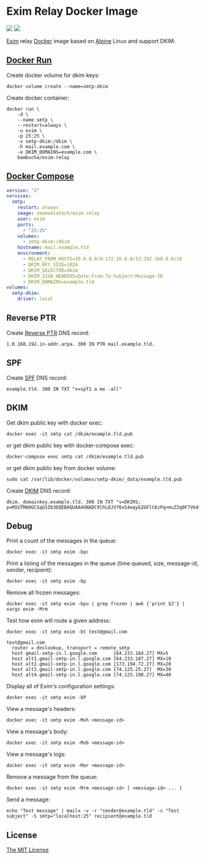 # Exim Relay Docker Image

[![](https://images.microbadger.com/badges/image/neomediatech/exim-relay.svg)](https://microbadger.com/images/neomediatech/exim-relay)
[![](https://images.microbadger.com/badges/license/neomediatech/exim-relay.svg)](https://microbadger.com/images/neomediatech/exim-relay)

[Exim](http://exim.org/) relay [Docker](https://docker.com/) image based on [Alpine](https://alpinelinux.org/) Linux and support DKIM.

## [Docker Run](https://docs.docker.com/engine/reference/run)

Create docker volume for dkim keys:

```shell
docker volume create --name=smtp-dkim
```

Create docker container:

```shell
docker run \
    -d \
    --name smtp \
    --restart=always \
    -u exim \
    -p 25:25 \
    -v smtp-dkim:/dkim \
    -h mail.example.com \
    -e DKIM_DOMAINS=example.com \
    bambucha/exim-relay
```

## [Docker Compose](https://docs.docker.com/compose/compose-file)

```yml
version: "2"
services:
  smtp:
    restart: always
    image: neomediatech/exim-relay
    user: exim
    ports:
      - "25:25"
    volumes:
      - smtp-dkim:/dkim
    hostname: mail.example.tld
    environment:
      - RELAY_FROM_HOSTS=10.0.0.0/8:172.16.0.0/12:192.168.0.0/16
      - DKIM_KEY_SIZE=1024
      - DKIM_SELECTOR=dkim
      - DKIM_SIGN_HEADERS=Date:From:To:Subject:Message-ID
      - DKIM_DOMAINS=example.tld
volumes:
  smtp-dkim:
    driver: local
```

## Reverse PTR

Create [Reverse PTR](https://en.wikipedia.org/wiki/Reverse_DNS_lookup) DNS record:

```
1.0.168.192.in-addr.arpa. 300 IN PTR mail.example.tld.
```

## SPF

Create [SPF](http://openspf.org) DNS record:

```
example.tld. 300 IN TXT "v=spf1 a mx -all"
```

## DKIM

Get dkim public key with docker exec:

```shell
docker exec -it smtp cat /dkim/example.tld.pub
```

or get dkim public key with docker-compose exec:

```shell
docker-compose exec smtp cat /dkim/example.tld.pub
```

or get dkim public key from docker volume:

```shell
sudo cat /var/lib/docker/volumes/smtp-dkim/_data/example.tld.pub
```

Create [DKIM](http://dkim.org) DNS record:

```
dkim._domainkey.example.tld. 300 IN TXT "v=DKIM1; p=MIGfMA0GCSqGSIb3DQEBAQUAA4GNADC9lhL8JV76xS4eqyGZGFlC6zPq+muZ2q0F7VkAfIV37ZjmZIK0Y0Kiz7ZiBIOjcVS958ncFnyqleSroqPV7ftgAykbxkIX/Rnq58VkxsCk7vO0nav0/cF0VlTP7/Pxe2PO4BYRW53rWUI6iOi7Y49q/1zWgcEa+fqc8FUqFJlyYork3LKZxa6iTCiRs"
```

## Debug

Print a count of the messages in the queue:

```shell
docker exec -it smtp exim -bpc
```

Print a listing of the messages in the queue (time queued, size, message-id, sender, recipient):

```shell
docker exec -it smtp exim -bp
```

Remove all frozen messages:

```shell
docker exec -it smtp exim -bpu | grep frozen | awk {'print $3'} | xargs exim -Mrm
```

Test how exim will route a given address:

```shell
docker exec -it smtp exim -bt test@gmail.com
```

```
test@gmail.com
  router = dnslookup, transport = remote_smtp
  host gmail-smtp-in.l.google.com      [64.233.164.27] MX=5
  host alt1.gmail-smtp-in.l.google.com [64.233.187.27] MX=10
  host alt2.gmail-smtp-in.l.google.com [173.194.72.27] MX=20
  host alt3.gmail-smtp-in.l.google.com [74.125.25.27]  MX=30
  host alt4.gmail-smtp-in.l.google.com [74.125.198.27] MX=40
```

Display all of Exim's configuration settings:

```shell
docker exec -it smtp exim -bP
```

View a message's headers:

```shell
docker exec -it smtp exim -Mvh <message-id>
```

View a message's body:

```shell
docker exec -it smtp exim -Mvb <message-id>
```

View a message's logs:

```shell
docker exec -it smtp exim -Mar <message-id>
```

Remove a message from the queue:

```shell
docker exec -it smtp exim -Mrm <message-id> [ <message-id> ... ]
```

Send a message:

```shell
echo "Test message" | mailx -v -r "sender@example.tld" -s "Test subject" -S smtp="localhost:25" recipient@example.tld
```

## License

[The MIT License](LICENSE)
